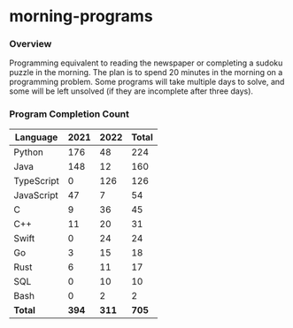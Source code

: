 # morning-programs

### Overview

Programming equivalent to reading the newspaper or completing a sudoku puzzle in the morning.  The plan is to spend 20 
minutes in the morning on a programming problem.  Some programs will take multiple days to solve, and some will be left 
unsolved (if they are incomplete after three days).

### Program Completion Count

| Language     | 2021    | 2022    | Total   |
|--------------|---------|---------|---------|
| Python       | 176     | 48      | 224     |
| Java         | 148     | 12      | 160     |
| TypeScript   | 0       | 126     | 126     |
| JavaScript   | 47      | 7       | 54      |
| C            | 9       | 36      | 45      |
| C++          | 11      | 20      | 31      |
| Swift        | 0       | 24      | 24      |
| Go           | 3       | 15      | 18      |
| Rust         | 6       | 11      | 17      |
| SQL          | 0       | 10      | 10      |
| Bash         | 0       | 2       | 2       |
| **Total**    | **394** | **311** | **705** |
